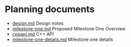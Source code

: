 # Planning documents

* [design.md](design.md) Design notes
* [milestone-one.md](milestone-one.md) Proposed Milestone One Overview
* [cppapi.md](cppapi.md) C++ API
* [milestone-one-details.md](milestone-one-details.md) Milestone one details
